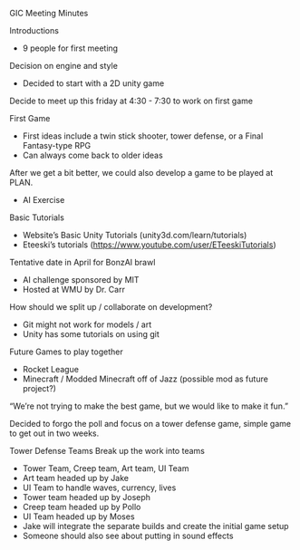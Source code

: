GIC Meeting Minutes

Introductions
- 9 people for first meeting

Decision on engine and style
- Decided to start with a 2D unity game

Decide to meet up this friday at 4:30 - 7:30 to work on first game

First Game
- First ideas include a twin stick shooter, tower defense, or a Final Fantasy-type RPG
- Can always come back to older ideas

After we get a bit better, we could also develop a game to be played at PLAN.
- AI Exercise  

Basic Tutorials
- Website’s Basic Unity Tutorials (unity3d.com/learn/tutorials)
- Eteeski’s tutorials (https://www.youtube.com/user/ETeeskiTutorials)

Tentative date in April for BonzAI brawl
- AI challenge sponsored by MIT
- Hosted at WMU by Dr. Carr

How should we split up / collaborate on development?
- Git might not work for models / art 
- Unity has some tutorials on using git

Future Games to play together
- Rocket League
- Minecraft / Modded Minecraft off of Jazz (possible mod as future project?)

“We’re not trying to make the best game, but we would like to make it fun.”

Decided to forgo the poll and focus on a tower defense game, simple game to get out in two weeks. 

Tower Defense Teams
Break up the work into teams
- Tower Team, Creep team, Art team, UI Team 
- Art team headed up by Jake
- UI Team to handle waves, currency, lives 
- Tower team headed up by Joseph
- Creep team headed up by Pollo
- UI Team headed up by Moses
- Jake will integrate the separate builds and create the initial game setup
- Someone should also see about putting in sound effects 
